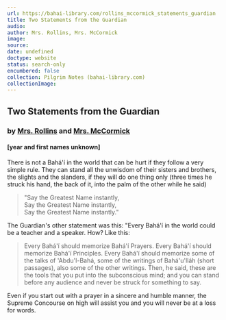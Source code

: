 ```yaml
---
url: https://bahai-library.com/rollins_mccormick_statements_guardian
title: Two Statements from the Guardian
audio: 
author: Mrs. Rollins, Mrs. McCormick
image: 
source: 
date: undefined
doctype: website
status: search-only
encumbered: false
collection: Pilgrim Notes (bahai-library.com)
collectionImage: 
---
```



## Two Statements from the Guardian

### by [Mrs. Rollins](https://bahai-library.com/author/Mrs.+Rollins) and [Mrs. McCormick](https://bahai-library.com/author/Mrs.%20McCormick)


#### \[year and first names unknown\]

There is not a Bahá'í in the world that can be hurt if they follow a very simple rule. They can stand all the unwisdom of their sisters and brothers, the slights and the slanders, if they will do one thing only (three times he struck his hand, the back of it, into the palm of the other while he said)

> "Say the Greatest Name instantly,  
> Say the Greatest Name instantly,  
> Say the Greatest Name instantly."

  
The Guardian's other statement was this: "Every Bahá'í in the world could be a teacher and a speaker. How? Like this:

> Every Bahá'í should memorize Bahá'í Prayers. Every Bahá'í should memorize Bahá'í Principles. Every Bahá'í should memorize some of the talks of 'Abdu'l-Bahá, some of the writings of Bahá'u'lláh (short passages), also some of the other writings. Then, he said, these are the tools that you put into the subconscious mind; and you can stand before any audience and never be struck for something to say.

Even if you start out with a prayer in a sincere and humble manner, the Supreme Concourse on high will assist you and you will never be at a loss for words.